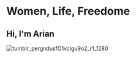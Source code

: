 # Women, Life, Freedome 
## Hi, I'm Arian 
![tumblr_pergndusfO1vclgu9o2_r1_1280](https://user-images.githubusercontent.com/46089900/177348244-4bcf130b-3e5c-4523-a468-47077613bd5c.gif)
